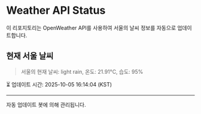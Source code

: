 
# Weather API Status

이 리포지토리는 OpenWeather API를 사용하여 서울의 날씨 정보를 자동으로 업데이트합니다.

## 현재 서울 날씨
> 서울의 현재 날씨: light rain, 온도: 21.91°C, 습도: 95%

⏳ 업데이트 시간: 2025-10-05 16:14:04 (KST)

---
자동 업데이트 봇에 의해 관리됩니다.
